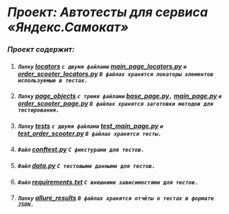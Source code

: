 # ___Проект: Автотесты для сервиса «Яндекс.Самокат»___
### ___Проект содержит:___

1) #### ___`Папку` [locators]() `с двумя файлами` [main_page_locators.py]() `и` [order_scooter_locators.py]() `В файлах хранятся локаторы элементов используемые в тестах.`___
2) #### ___`Папку` [page_objects]() `с тремя файлами` [base_page.py]()`,` [main_page.py]() `и` [order_scooter_page.py]() `В файлах хранятся заготовки методов для тестирования.`___
3) #### ___`Папку` [tests]() `с двумя файлами` [test_main_page.py]() `и` [test_order_scooter.py]() `В файлах хранятся тесты.`___
4) #### ___`Файл` [conftest.py]() `С фикстурами для тестов.`___
5) #### ___`Файл` [data.py]() `С тестовыми данными для тестов.`___
6) #### ___`Файл` [requirements.txt]() `С внешними зависимостями для тестов.`___
7) #### ___`Папку` [allure_results]() `В файлах хранятся отчёты о тестах в формате JSON.`___